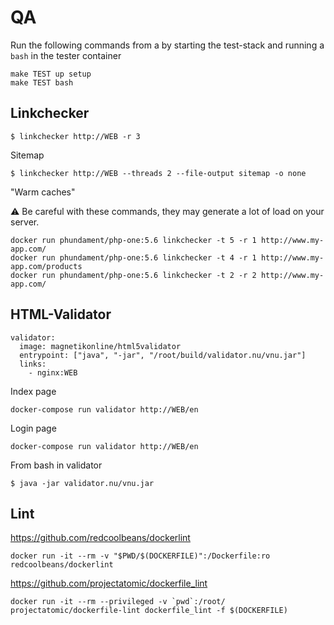QA
==

Run the following commands from a by starting the test-stack and running a `bash` in the tester container

    make TEST up setup
    make TEST bash


Linkchecker
-----------

    
    $ linkchecker http://WEB -r 3
        

Sitemap
    
    
    $ linkchecker http://WEB --threads 2 --file-output sitemap -o none

"Warm caches"

:warning: Be careful with these commands, they may generate a lot of load on your server.
        
    docker run phundament/php-one:5.6 linkchecker -t 5 -r 1 http://www.my-app.com/
    docker run phundament/php-one:5.6 linkchecker -t 4 -r 1 http://www.my-app.com/products
    docker run phundament/php-one:5.6 linkchecker -t 2 -r 2 http://www.my-app.com/
    
    
HTML-Validator
--------------

    validator:
      image: magnetikonline/html5validator
      entrypoint: ["java", "-jar", "/root/build/validator.nu/vnu.jar"]
      links:
        - nginx:WEB


Index page

    docker-compose run validator http://WEB/en

Login page

    docker-compose run validator http://WEB/en

From bash in validator

    $ java -jar validator.nu/vnu.jar


Lint
----
    
https://github.com/redcoolbeans/dockerlint
    
    docker run -it --rm -v "$PWD/$(DOCKERFILE)":/Dockerfile:ro redcoolbeans/dockerlint
    
https://github.com/projectatomic/dockerfile_lint
    
    docker run -it --rm --privileged -v `pwd`:/root/ projectatomic/dockerfile-lint dockerfile_lint -f $(DOCKERFILE)
    
